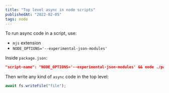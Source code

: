 ```yaml
---
title: "Top level async in node scripts"
publishedAt: "2022-02-05"
tags: node
---
```


To run async code in a script, use:

- `mjs` extension
- `NODE_OPTIONS='--experimental-json-modules'`

Inside `package.json`:

```json
"script-name": "NODE_OPTIONS='--experimental-json-modules' && node ./path/to/script.mjs",
```

Then write any kind of `async` code in the top level:

```js
await fs.writeFile("file");
```
